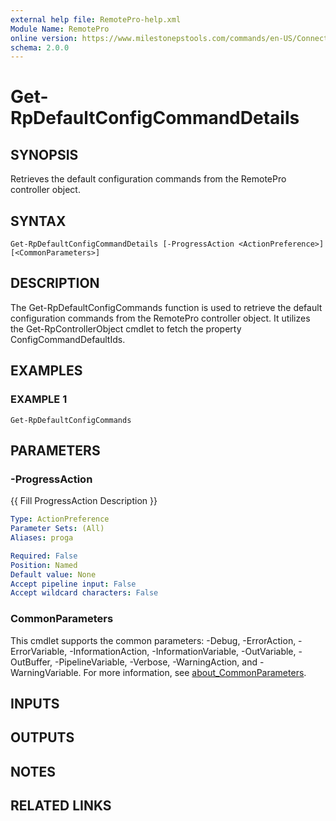 ```yaml
---
external help file: RemotePro-help.xml
Module Name: RemotePro
online version: https://www.milestonepstools.com/commands/en-US/Connect-Vms/#description
schema: 2.0.0
---
```


# Get-RpDefaultConfigCommandDetails

## SYNOPSIS
Retrieves the default configuration commands from the RemotePro controller
object.

## SYNTAX

```
Get-RpDefaultConfigCommandDetails [-ProgressAction <ActionPreference>] [<CommonParameters>]
```

## DESCRIPTION
The Get-RpDefaultConfigCommands function is used to retrieve the default
configuration commands from the RemotePro controller object.
It utilizes the
Get-RpControllerObject cmdlet to fetch the property ConfigCommandDefaultIds.

## EXAMPLES

### EXAMPLE 1
```
Get-RpDefaultConfigCommands
```

## PARAMETERS

### -ProgressAction
{{ Fill ProgressAction Description }}

```yaml
Type: ActionPreference
Parameter Sets: (All)
Aliases: proga

Required: False
Position: Named
Default value: None
Accept pipeline input: False
Accept wildcard characters: False
```

### CommonParameters
This cmdlet supports the common parameters: -Debug, -ErrorAction, -ErrorVariable, -InformationAction, -InformationVariable, -OutVariable, -OutBuffer, -PipelineVariable, -Verbose, -WarningAction, and -WarningVariable. For more information, see [about_CommonParameters](http://go.microsoft.com/fwlink/?LinkID=113216).

## INPUTS

## OUTPUTS

## NOTES

## RELATED LINKS

